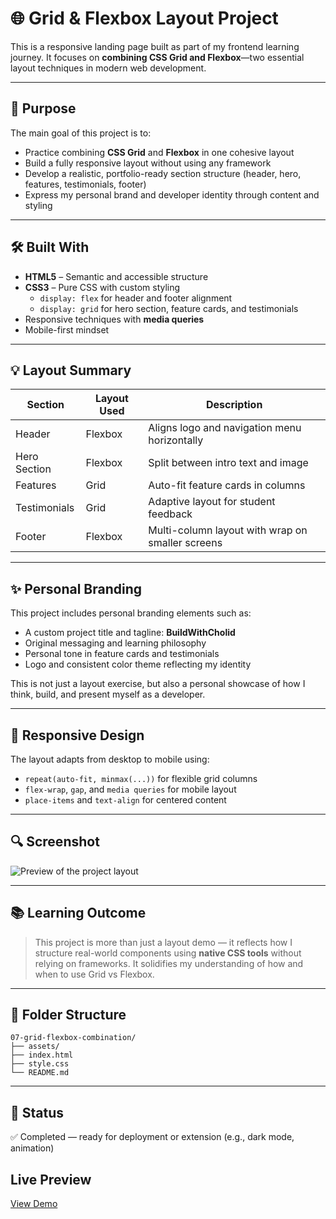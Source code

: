 
# 🌐 Grid & Flexbox Layout Project

This is a responsive landing page built as part of my frontend learning journey. It focuses on **combining CSS Grid and Flexbox**—two essential layout techniques in modern web development.

---

## 🎯 Purpose

The main goal of this project is to:

- Practice combining **CSS Grid** and **Flexbox** in one cohesive layout
- Build a fully responsive layout without using any framework
- Develop a realistic, portfolio-ready section structure (header, hero, features, testimonials, footer)
- Express my personal brand and developer identity through content and styling

---

## 🛠️ Built With

- **HTML5** – Semantic and accessible structure
- **CSS3** – Pure CSS with custom styling
  - `display: flex` for header and footer alignment
  - `display: grid` for hero section, feature cards, and testimonials
- Responsive techniques with **media queries**
- Mobile-first mindset

---

## 💡 Layout Summary

| Section         | Layout Used | Description                                      |
|----------------|-------------|--------------------------------------------------|
| Header         | Flexbox     | Aligns logo and navigation menu horizontally     |
| Hero Section   | Flexbox | Split between intro text and image              |
| Features       | Grid        | Auto-fit feature cards in columns                |
| Testimonials   | Grid        | Adaptive layout for student feedback             |
| Footer         | Flexbox     | Multi-column layout with wrap on smaller screens |

---

## ✨ Personal Branding

This project includes personal branding elements such as:

- A custom project title and tagline: **BuildWithCholid**
- Original messaging and learning philosophy
- Personal tone in feature cards and testimonials
- Logo and consistent color theme reflecting my identity

This is not just a layout exercise, but also a personal showcase of how I think, build, and present myself as a developer.

---

## 📱 Responsive Design

The layout adapts from desktop to mobile using:

- `repeat(auto-fit, minmax(...))` for flexible grid columns
- `flex-wrap`, `gap`, and `media queries` for mobile layout
- `place-items` and `text-align` for centered content

---

## 🔍 Screenshot

![Preview of the project layout](./assets/images/preview.png)

---

## 📚 Learning Outcome

> This project is more than just a layout demo — it reflects how I structure real-world components using **native CSS tools** without relying on frameworks. It solidifies my understanding of how and when to use Grid vs Flexbox.

---

## 📂 Folder Structure

```
07-grid-flexbox-combination/
├── assets/
├── index.html
├── style.css
└── README.md
```

---

## 📌 Status

✅ Completed — ready for deployment or extension (e.g., dark mode, animation)


## Live Preview

[View Demo](https://cholidmawardi.github.io/frontend-learning-journey/03-grid/07-grid-flexbox-combination/)